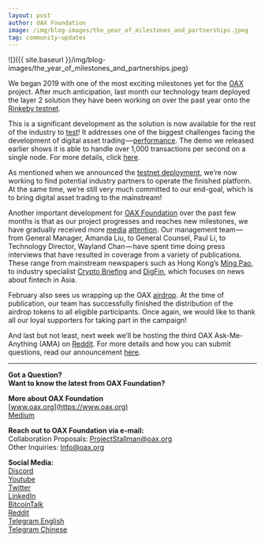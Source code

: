 ```yaml
---
layout: post
author: OAX Foundation
image: /img/blog-images/the_year_of_milestones_and_partnerships.jpeg
tag: community-updates
---
```


![]({{ site.baseurl }}/img/blog-images/the_year_of_milestones_and_partnerships.jpeg)

We began 2019 with one of the most exciting milestones yet for the [OAX](https://www.oax.org/en) project. After much anticipation, last month our technology team deployed the layer 2 solution they have been working on over the past year onto the [Rinkeby testnet](https://www.rinkeby.io/#stats).

This is a significant development as the solution is now available for the rest of the industry to [test](https://medium.com/@OAX_Foundation/oax-dex-software-development-kit-8faba46981d1)! It addresses one of the biggest challenges facing the development of digital asset trading — [performance](https://medium.com/@OAX_Foundation/oax-reaches-major-technology-milestone-now-its-time-to-partner-up-20aaee18ddcd). The demo we released earlier shows it is able to handle over 1,000 transactions per second on a single node. For more details, click [here](https://github.com/OAXFoundation/oax-client).

As mentioned when we announced the [testnet deployment](https://gitlab.com/oax), we’re now working to find potential industry partners to operate the finished platform. At the same time, we’re still very much committed to our end-goal, which is to bring digital asset trading to the mainstream!

Another important development for [OAX Foundation](https://www.linkedin.com/authwall?trk=gf&trkInfo=AQHC8LZLn3pWcQAAAWr88NnguNGchuij3n0yTvTLpKhP1V_5JAfRdJ8Mj52mrUIQTzxyY_82SfuZ-wbuQTn6dAlIERpLIqI3mqG7kd778AUZHPQ8GqmhWeyJi8MQWGGqHl6QwPk=&originalReferer=https://medium.com/@OAX_Foundation/the-year-of-milestones-and-partnerships-4868e1a3db9b&sessionRedirect=https%3A%2F%2Fwww.linkedin.com%2Fcompany%2Foax-foundation%2F) over the past few months is that as our project progresses and reaches new milestones, we have gradually received more [media](https://cryptobriefing.com/oax-dex-mass-adoption/) [attention](https://bitcoinexchangeguide.com/hong-kong-dex-trading-platform-oax-announces-scaling-protocol-to-spur-mass-user-adoption/). Our management team — from General Manager, Amanda Liu, to General Counsel, Paul Li, to Technology Director, Wayland Chan — have spent time doing press interviews that have resulted in coverage from a variety of publications. These range from mainstream newspapers such as Hong Kong’s [Ming Pao](https://medium.com/@OAX_Foundation/oax-foundation-featured-in-hong-kong-mainstream-newspaper-sandbox-and-wider-bitcoin-adoption-to-c6623cc0ad01), to industry specialist [Crypto Briefing](https://cryptobriefing.com/oax-dex-mass-adoption/) and [DigFin](https://www.digfingroup.com/amanda-liu/), which focuses on news about fintech in Asia.

February also sees us wrapping up the OAX [airdrop](https://medium.com/@OAX_Foundation/oax-airdrop-closed-bfea7351357a). At the time of publication, our team has successfully finished the distribution of the airdrop tokens to all eligible participants. Once again, we would like to thank all our loyal supporters for taking part in the campaign!

And last but not least, next week we’ll be hosting the third OAX Ask-Me-Anything (AMA) on [Reddit](https://www.reddit.com/r/OpenANX/). For more details and how you can submit questions, read our announcement [here](https://medium.com/@OAX_Foundation/oax-foundation-and-enuma-technologies-to-host-ama-on-reddit-8bafa0dd5b10).

---

**Got a Question?**  
**Want to know the latest from OAX Foundation?**  

**More about OAX Foundation**  
[www.oax.org](https://www.oax.org)  
[Medium](https://medium.com/@OAX_Foundation)  

**Reach out to OAX Foundation via e-mail:**  
Collaboration Proposals: [ProjectStallman@oax.org](mailto:ProjectStallman@oax.org)  
Other Inquiries: [Info@oax.org](mailto:Info@oax.org)  

**Social Media:**  
[Discord](https://discordapp.com/invite/ZH5YHkb)  
[Youtube](https://bit.ly/2Bvsk73)  
[Twitter](https://twitter.com/OAX_Foundation)  
[LinkedIn](https://www.linkedin.com/company/oax-foundation/)  
[BitcoinTalk](http://bitcointalk.org/index.php?topic=1943946)  
[Reddit](https://www.reddit.com/r/OpenANX/)  
[Telegram English](https://t.me/openanxteam)  
[Telegram Chinese](https://t.me/oax_cn)  

